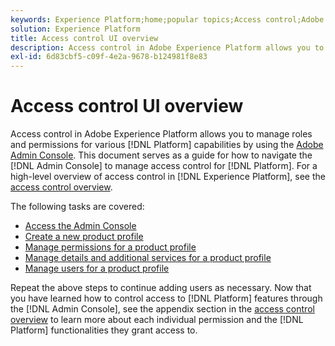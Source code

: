 ```yaml
---
keywords: Experience Platform;home;popular topics;Access control;Adobe admin console
solution: Experience Platform
title: Access control UI overview
description: Access control in Adobe Experience Platform allows you to manage roles and permissions for various Platform capabilities by using the Adobe Admin Console. This document serves as a guide for how to navigate the Admin Console to manage access control for Platform.
exl-id: 6d83cbf5-c09f-4e2a-9678-b124981f8e83
---
```

# Access control UI overview

Access control in Adobe Experience Platform allows you to manage roles and permissions for various [!DNL Platform] capabilities by using the [Adobe Admin Console](https://adminconsole.adobe.com). This document serves as a guide for how to navigate the [!DNL Admin Console] to manage access control for [!DNL Platform]. For a high-level overview of access control in [!DNL Experience Platform], see the [access control overview](./../home.md).

The following tasks are covered:

- [Access the Admin Console](./browse.md)
- [Create a new product profile](./create-profile.md)
- [Manage permissions for a product profile](./permissions.md)
- [Manage details and additional services for a product profile](./details-and-services.md)
- [Manage users for a product profile](./users.md)

Repeat the above steps to continue adding users as necessary. Now that you have learned how to control access to [!DNL Platform] features through the [!DNL Admin Console], see the appendix section in the [access control overview](../home.md) to learn more about each individual permission and the [!DNL Platform] functionalities they grant access to.
